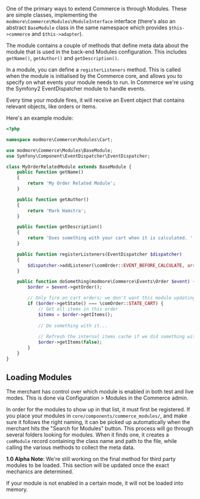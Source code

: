 One of the primary ways to extend Commerce is through Modules. These are simple classes, implementing the `modmore\Commerce\Modules\ModuleInterface` interface (there's also an abstract `BaseModule` class in the same namespace which provides `$this->commerce` and `$this->adapter`).

The module contains a couple of methods that define meta data about the module that is used in the back-end Modules configuration. This includes `getName()`, `getAuthor()` and `getDescription()`.

In a module, you can define a `registerListeners` method. This is called when the module is initialised by the Commerce core, and allows you to specify on what events your module needs to run. In Commerce we're using the Symfony2 EventDispatcher module to handle events. 

Every time your module fires, it will receive an Event object that contains relevant objects, like orders or items.

Here's an example module:

```` php
<?php

namespace modmore\Commerce\Modules\Cart;

use modmore\Commerce\Modules\BaseModule;
use Symfony\Component\EventDispatcher\EventDispatcher;

class MyOrderRelatedModule extends BaseModule {
    public function getName()
    {
        return 'My Order Related Module';
    }

    public function getAuthor()
    {
        return 'Mark Hamstra';
    }

    public function getDescription()
    {
        return 'Does something with your cart when it is calculated. ';
    }

    public function registerListeners(EventDispatcher $dispatcher)
    {
        $dispatcher->addListener(\comOrder::EVENT_BEFORE_CALCULATE, array($this, 'doSomething'));
    }

    public function doSomething(modmore\Commerce\Events\Order $event) {
        $order = $event->getOrder();

        // Only fire on cart orders; we don't want this module updating any completed or processing carts
        if ($order->getState() === \comOrder::STATE_CART) {
            // Get all items in this order
            $items = $order->getItems();
            
            // Do something with it...
            
            // Refresh the internal items cache if we did something with the items
            $order->getItems(false);
        }
    }
}
````

## Loading Modules

The merchant has control over which module is enabled in both test and live modes. This is done via Configuration > Modules in the Commerce admin.

In order for the modules to show up in that list, it must first be registered. If you place your modules in `core/components/commerce_modules/`, and make sure it follows the right naming, it can be picked up automatically when the merchant hits the "Search for Modules" button. This process will go through several folders looking for modules. When it finds one, it creates a `comModule` record containing the class name and path to the file, while calling the various methods to collect the meta data.

**1.0 Alpha Note**: We're still working on the final method for third party modules to be loaded. This section will be updated once the exact mechanics are determined. 

If your module is not enabled in a certain mode, it will not be loaded into memory.











